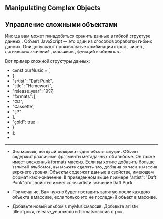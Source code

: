 ## Manipulating Complex Objects

## Управление сложными объектами

Иногда вам может понадобиться хранить данные в гибкой структуре данных . Объект JavaScript — это один из способов обработки гибких данных. Они допускают произвольные комбинации строк , чисел , логических значений , массивов , функций и объектов .

Вот пример сложной структуры данных:

- const ourMusic = [
- {
- "artist": "Daft Punk",
- "title": "Homework",
- "release_year": 1997,
- "formats": [ 
- "CD", 
- "Cassette", 
- "LP"
- ],
- "gold": true
- }
- ];
- 
<hr>

- Это массив, который содержит один объект внутри. Объект содержит различные фрагменты метаданных об альбоме. Он также имеет вложенный formats массив. Если вы хотите добавить больше записей альбомов, вы можете сделать это, добавив записи в массив верхнего уровня. Объекты содержат данные в свойстве, имеющем формат ключ-значение. В приведенном выше примере "artist": "Daft Punk"это свойство имеет ключ artistи значение Daft Punk.

- Примечание. Вам нужно будет поставить запятую после каждого объекта в массиве, если только это не последний объект в массиве.

- Добавьте новый альбом в myMusicмассив. Добавьте artistи titleстроки, release_yearчисло и formatsмассив строк.

